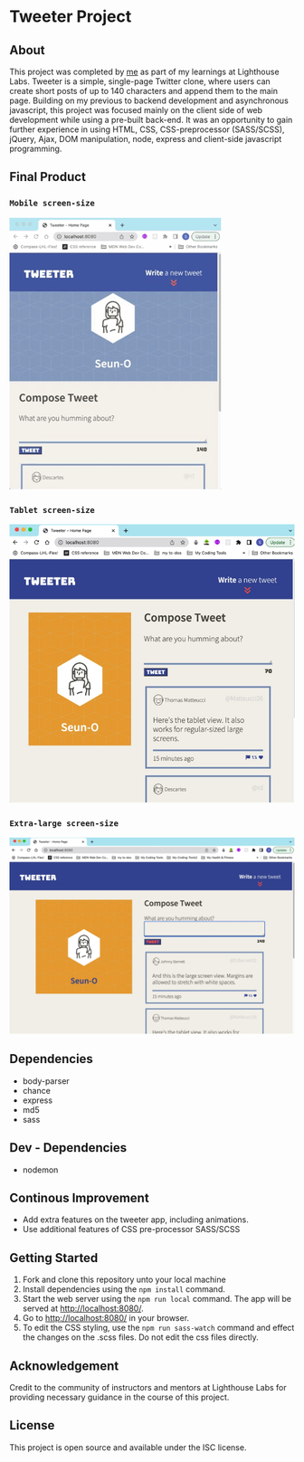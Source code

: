 # Tweeter Project

## About
This project was completed by [me](https://www.linkedin.com/in/seun-oshitade-53001120b/) as part of my learnings at Lighthouse Labs. Tweeter is a simple, single-page Twitter clone, where users can create short posts of up to 140 characters and append them to the main page. Building on my previous to backend development and asynchronous javascript, this project was focused mainly on the client side of web development while using a pre-built back-end. It was an opportunity to gain further experience in using HTML, CSS, CSS-preprocessor (SASS/SCSS), jQuery, Ajax, DOM manipulation, node, express and client-side javascript programming.

## Final Product
### `Mobile screen-size`
![gif of mobile screen-size](https://github.com/s-oshitade/tweeter/blob/master/docs/tweeter.gif?raw=true)

### `Tablet screen-size`
![tablet-size screen](https://github.com/s-oshitade/tweeter/blob/master/docs/tablet-view.jpeg?raw=true)

### `Extra-large screen-size `
![very-large screen](https://github.com/s-oshitade/tweeter/blob/master/docs/very-large-screen.jpeg?raw=true)

## Dependencies

- body-parser
- chance
- express
- md5
- sass

## Dev - Dependencies
- nodemon

## Continous Improvement
- Add extra features on the tweeter app, including animations.
- Use additional features of CSS pre-processor SASS/SCSS

## Getting Started

1. Fork and clone this repository unto your local machine
3. Install dependencies using the `npm install` command.
3. Start the web server using the `npm run local` command. The app will be served at <http://localhost:8080/>.
4. Go to <http://localhost:8080/> in your browser.
5. To edit the CSS styling, use the `npm run sass-watch` command and effect the changes on the .scss files. Do not edit the css files directly.

## Acknowledgement
Credit to the community of instructors and mentors at Lighthouse Labs for providing necessary guidance in the course of this project.

## License
This project is open source and available under the ISC license.